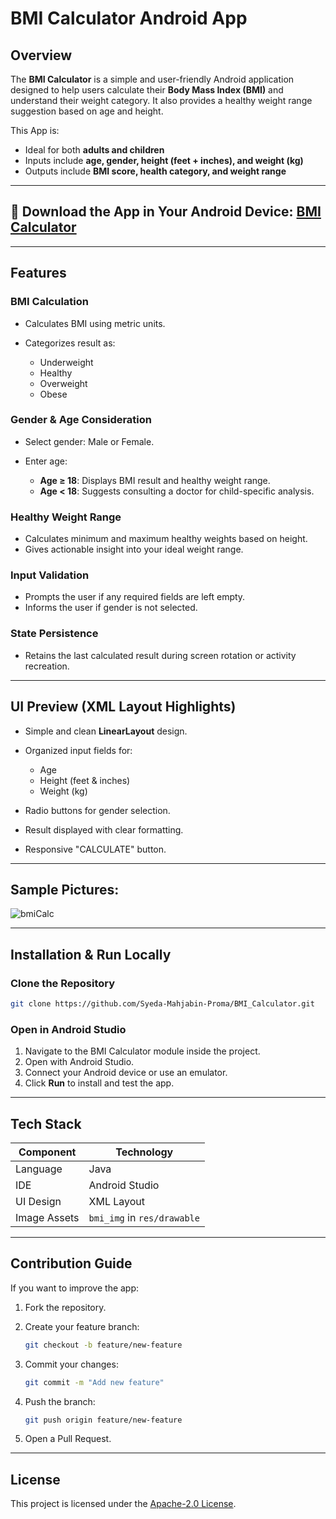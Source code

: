 # BMI Calculator Android App

## Overview

The **BMI Calculator** is a simple and user-friendly Android application designed to help users calculate their **Body Mass Index (BMI)** and understand their weight category. It also provides a healthy weight range suggestion based on age and height.

This App is:
  * Ideal for both **adults and children**
  * Inputs include **age, gender, height (feet + inches), and weight (kg)**
  * Outputs include **BMI score, health category, and weight range**

---

## 🔗 Download the App in Your Android Device: [BMI Calculator](https://drive.google.com/file/d/19OvKNK18csIdx0ncXNSo6LmoOSsryco4/view?usp=sharing)

---

## Features 

### BMI Calculation

* Calculates BMI using metric units.
* Categorizes result as:

  * Underweight
  * Healthy
  * Overweight
  * Obese

### Gender & Age Consideration

* Select gender: Male or Female.
* Enter age:

  * **Age ≥ 18**: Displays BMI result and healthy weight range.
  * **Age < 18**: Suggests consulting a doctor for child-specific analysis.

### Healthy Weight Range

* Calculates minimum and maximum healthy weights based on height.
* Gives actionable insight into your ideal weight range.

### Input Validation

* Prompts the user if any required fields are left empty.
* Informs the user if gender is not selected.

### State Persistence

* Retains the last calculated result during screen rotation or activity recreation.

---

## UI Preview (XML Layout Highlights)

* Simple and clean **LinearLayout** design.
* Organized input fields for:

  * Age
  * Height (feet & inches)
  * Weight (kg)
* Radio buttons for gender selection.
* Result displayed with clear formatting.
* Responsive "CALCULATE" button.

---

## Sample Pictures:
![bmiCalc](https://github.com/user-attachments/assets/9f1db8cd-afcc-42ed-9452-072b2fb280b7)


---
## Installation & Run Locally

### Clone the Repository

```bash
git clone https://github.com/Syeda-Mahjabin-Proma/BMI_Calculator.git
```

### Open in Android Studio

1. Navigate to the BMI Calculator module inside the project.
2. Open with Android Studio.
3. Connect your Android device or use an emulator.
4. Click **Run** to install and test the app.

---

## Tech Stack

| Component    | Technology                  |
| ------------ | --------------------------- |
| Language     | Java                        |
| IDE          | Android Studio              |
| UI Design    | XML Layout                  |
| Image Assets | `bmi_img` in `res/drawable` |

---

## Contribution Guide

If you want to improve the app:
1. Fork the repository.
2. Create your feature branch:

   ```bash
   git checkout -b feature/new-feature
   ```
3. Commit your changes:

   ```bash
   git commit -m "Add new feature"
   ```
4. Push the branch:

   ```bash
   git push origin feature/new-feature
   ```
5. Open a Pull Request.

---

## License

This project is licensed under the [Apache-2.0 License](https://www.apache.org/licenses/).
